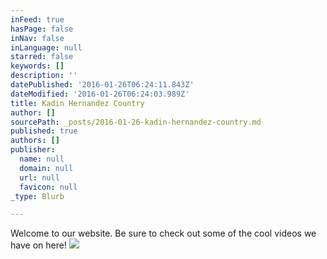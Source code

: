 ```yaml
---
inFeed: true
hasPage: false
inNav: false
inLanguage: null
starred: false
keywords: []
description: ''
datePublished: '2016-01-26T06:24:11.843Z'
dateModified: '2016-01-26T06:24:03.989Z'
title: Kadin Hernandez Country
author: []
sourcePath: _posts/2016-01-26-kadin-hernandez-country.md
published: true
authors: []
publisher:
  name: null
  domain: null
  url: null
  favicon: null
_type: Blurb

---
```

Welcome to our website. Be sure to check out some of the cool videos we have on here!
![](https://the-grid-user-content.s3-us-west-2.amazonaws.com/6e9927f9-d79c-4930-bc3d-d68221aa96f0.png)